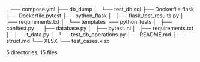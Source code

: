.
├── compose.yml
├── db_dump
│   └── test_db.sql
├── Dockerfile.flask
├── Dockerfile.pytest
├── python_flask
│   ├── flask_test_results.py
│   ├── requirements.txt
│   └── templates
├── python_tests
│   ├── conftest.py
│   ├── database.py
│   ├── pytest.ini
│   ├── requirements.txt
│   ├── t_data.py
│   └── test_db_operations.py
├── README.md
├── struct.md
└── XLSX
    └── test_cases.xlsx

5 directories, 15 files
